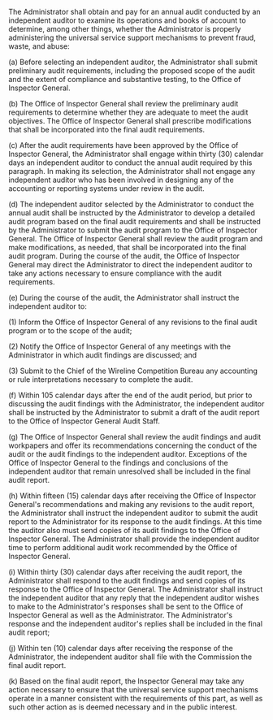 The Administrator shall obtain and pay for an annual audit conducted by an independent auditor to examine its operations and books of account to determine, among other things, whether the Administrator is properly administering the universal service support mechanisms to prevent fraud, waste, and abuse:
              

(a) Before selecting an independent auditor, the Administrator shall submit preliminary audit requirements, including the proposed scope of the audit and the extent of compliance and substantive testing, to the Office of Inspector General.

(b) The Office of Inspector General shall review the preliminary audit requirements to determine whether they are adequate to meet the audit objectives. The Office of Inspector General shall prescribe modifications that shall be incorporated into the final audit requirements.

(c) After the audit requirements have been approved by the Office of Inspector General, the Administrator shall engage within thirty (30) calendar days an independent auditor to conduct the annual audit required by this paragraph. In making its selection, the Administrator shall not engage any independent auditor who has been involved in designing any of the accounting or reporting systems under review in the audit.

(d) The independent auditor selected by the Administrator to conduct the annual audit shall be instructed by the Administrator to develop a detailed audit program based on the final audit requirements and shall be instructed by the Administrator to submit the audit program to the Office of Inspector General. The Office of Inspector General shall review the audit program and make modifications, as needed, that shall be incorporated into the final audit program. During the course of the audit, the Office of Inspector General may direct the Administrator to direct the independent auditor to take any actions necessary to ensure compliance with the audit requirements.

(e) During the course of the audit, the Administrator shall instruct the independent auditor to:

(1) Inform the Office of Inspector General of any revisions to the final audit program or to the scope of the audit;

(2) Notify the Office of Inspector General of any meetings with the Administrator in which audit findings are discussed; and

(3) Submit to the Chief of the Wireline Competition Bureau any accounting or rule interpretations necessary to complete the audit.

(f) Within 105 calendar days after the end of the audit period, but prior to discussing the audit findings with the Administrator, the independent auditor shall be instructed by the Administrator to submit a draft of the audit report to the Office of Inspector General Audit Staff.

(g) The Office of Inspector General shall review the audit findings and audit workpapers and offer its recommendations concerning the conduct of the audit or the audit findings to the independent auditor. Exceptions of the Office of Inspector General to the findings and conclusions of the independent auditor that remain unresolved shall be included in the final audit report.

(h) Within fifteen (15) calendar days after receiving the Office of Inspector General's recommendations and making any revisions to the audit report, the Administrator shall instruct the independent auditor to submit the audit report to the Administrator for its response to the audit findings. At this time the auditor also must send copies of its audit findings to the Office of Inspector General. The Administrator shall provide the independent auditor time to perform additional audit work recommended by the Office of Inspector General.

(i) Within thirty (30) calendar days after receiving the audit report, the Administrator shall respond to the audit findings and send copies of its response to the Office of Inspector General. The Administrator shall instruct the independent auditor that any reply that the independent auditor wishes to make to the Administrator's responses shall be sent to the Office of Inspector General as well as the Administrator. The Administrator's response and the independent auditor's replies shall be included in the final audit report;

(j) Within ten (10) calendar days after receiving the response of the Administrator, the independent auditor shall file with the Commission the final audit report.

(k) Based on the final audit report, the Inspector General may take any action necessary to ensure that the universal service support mechanisms operate in a manner consistent with the requirements of this part, as well as such other action as is deemed necessary and in the public interest.

